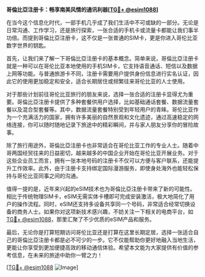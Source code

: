 **哥倫比亞注册卡：畅享南美风情的通讯利器[[TG💪+ @esim1088](https://t.me/s/esim1088)]**

在当今这个信息化时代，一部手机几乎成了我们生活中不可或缺的一部分。无论是日常沟通、工作学习，还是旅行探索，一张合适的手机卡或流量卡都能让我们事半功倍。而提到哥倫比亞注册卡，这不仅是一张普通的SIM卡，更是你进入哥伦比亚数字世界的钥匙。

首先，让我们来了解一下哥倫比亞注册卡的基本概念。简单来说，哥倫比亞注册卡就是一种可以在哥伦比亚本地使用的手机SIM卡，它支持语音通话、短信以及数据上网等功能。与普通旅游卡不同，注册卡需要用户提供身份信息进行实名认证，因此它的使用更加稳定和安全，适合长期居住或频繁往来哥伦比亚的人士使用。

对于那些计划前往哥伦比亚旅行的朋友来说，选择一张合适的注册卡显得尤为重要。哥倫比亞注册卡提供了多种套餐供用户选择，比如基础通话套餐、数据流量套餐以及混合型套餐等。其中，数据流量套餐特别受到年轻用户的青睐。哥伦比亚作为一个充满活力的国家，拥有许多美丽的自然景观和文化遗迹，通过高速稳定的网络连接，你可以随时随地记录下旅途中的精彩瞬间，并与家人朋友分享你的冒险故事。

除了旅行用途外，哥倫比亞注册卡也非常适合在哥伦比亚工作的专业人士。随着中哥两国经贸往来的日益密切，越来越多的中国企业开始在哥伦比亚开展业务。对于这些企业员工而言，拥有一张本地号码的注册卡不仅可以方便与客户联系，还能提升工作效率。此外，由于注册卡支持绑定国际漫游服务，即使身处海外也能轻松保持与哥伦比亚同事之间的沟通。

值得一提的是，近年来兴起的eSIM技术也为哥倫比亞注册卡带来了新的可能性。相比于传统物理SIM卡，eSIM无需实体卡槽即可完成安装激活，极大地简化了用户的操作流程。同时，eSIM还支持多设备共享同一个号码，非常适合经常切换设备的商务人士。如果你对这项新技术感兴趣，不妨关注一下相关的电商平台，如[TG💪+ @esim1088](https://t.me/s/esim1088)，那里汇聚了不少优质的eSIM产品和服务。

最后，无论你是打算短期访问哥伦比亚还是打算在这里长期定居，选择一张适合自己的哥倫比亞注册卡都是必不可少的一步。它不仅能帮助你更好地融入当地生活，更能让你享受到更加便捷高效的移动通信体验。希望本文能为大家提供有价值的参考信息，在未来的旅途中助你一臂之力！

[[TG💪+ @esim1088](https://t.me/s/esim1088) ![Image](https://i.postimg.cc/4NQfJmqS/Snipaste-2025-05-13-00-14-12.png)]
